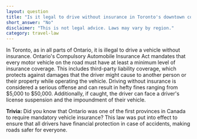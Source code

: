 ```yaml
---
layout: question
title: "Is it legal to drive without insurance in Toronto's downtown core?"
short_answer: "No"
disclaimer: "This is not legal advice. Laws may vary by region."
category: travel-law
---
```

In Toronto, as in all parts of Ontario, it is illegal to drive a vehicle without insurance. Ontario's Compulsory Automobile Insurance Act mandates that every motor vehicle on the road must have at least a minimum level of insurance coverage. This includes third-party liability coverage, which protects against damages that the driver might cause to another person or their property while operating the vehicle. Driving without insurance is considered a serious offense and can result in hefty fines ranging from $5,000 to $50,000. Additionally, if caught, the driver can face a driver's license suspension and the impoundment of their vehicle.

**Trivia:** Did you know that Ontario was one of the first provinces in Canada to require mandatory vehicle insurance? This law was put into effect to ensure that all drivers have financial protection in case of accidents, making roads safer for everyone.
